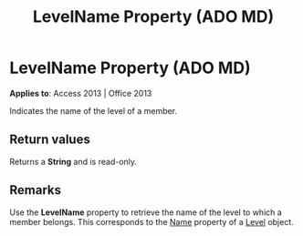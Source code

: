 ﻿---
title: LevelName Property (ADO MD)
TOCTitle: LevelName Property (ADO MD)
ms:assetid: 94be7298-f0fc-dace-e47d-9e99a61457af
ms:mtpsurl: https://msdn.microsoft.com/library/JJ249662(v=office.15)
ms:contentKeyID: 48546421
ms.date: 09/18/2015
mtps_version: v=office.15
---

# LevelName Property (ADO MD)


**Applies to**: Access 2013 | Office 2013

Indicates the name of the level of a member.

## Return values

Returns a **String** and is read-only.

## Remarks

Use the **LevelName** property to retrieve the name of the level to which a member belongs. This corresponds to the [Name](name-property-ado-md.md) property of a [Level](level-object-ado-md.md) object.

